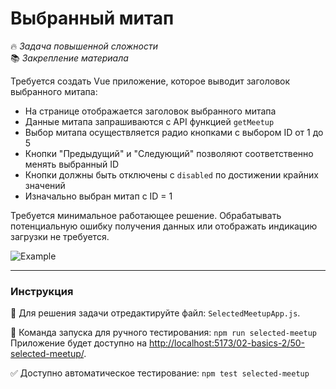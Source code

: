 # Выбранный митап

🔥 _Задача повышенной сложности_\
📚 _Закрепление материала_

<!--start_statement-->

Требуется создать Vue приложение, которое выводит заголовок выбранного митапа:
- На странице отображается заголовок выбранного митапа
- Данные митапа запрашиваются с API функцией `getMeetup`
- Выбор митапа осуществляется радио кнопками с выбором ID от 1 до 5
- Кнопки "Предыдущий" и "Следующий" позволяют соответственно менять выбранный ID
- Кнопки должны быть отключены с `disabled` по достижении крайних значений
- Изначально выбран митап с ID = 1

Требуется минимальное работающее решение. Обрабатывать потенциальную ошибку получения данных или отображать индикацию загрузки не требуется.

<img src="https://i.imgur.com/jSdsjq9.gif" alt="Example">

<!--end_statement-->

---

### Инструкция

📝 Для решения задачи отредактируйте файл: `SelectedMeetupApp.js`.

🚀 Команда запуска для ручного тестирования: `npm run selected-meetup`\
Приложение будет доступно на [http://localhost:5173/02-basics-2/50-selected-meetup/](http://localhost:5173/02-basics-2/50-selected-meetup/).

✅ Доступно автоматическое тестирование: `npm test selected-meetup`
